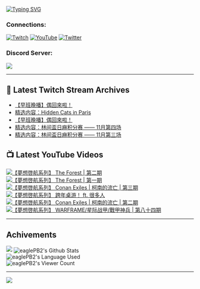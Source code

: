 <!--### Hello people, I'm EaglePB2 - The one who building something for fun 👋
Thank you for standby for this profile.   
The purpose of this profile is coming soon.   
You may come back later, as you wish if this readme.md is updated.   -->

<a href="https://git.io/typing-svg"><img src="https://readme-typing-svg.herokuapp.com?font=Fira+Code&duration=1000&pause=5000&vCenter=true&random=false&width=500&lines=%F0%9F%91%8B+Hello+Everyone%2C+I'm+EaglePB2.;%F0%9F%99%87+Thank+you+for+stopping+by+my+profile.+;%F0%9F%94%AD+%3D%3D%3D%3D+%F0%9F%94%AD;%F0%9F%91%8B+%E4%BD%A0%E5%A5%BD%EF%BC%8C%E6%AD%A1%E8%BF%8E%E4%BE%86%E5%88%B0%E6%88%91%E7%9A%84%E4%BB%A3%E7%A2%BC%E5%BA%AB%E3%80%82;%F0%9F%99%87+%E6%84%9F%E8%AC%9D%E5%89%8D%E4%BE%86%E5%8F%83%E8%A7%80%E5%B0%8F%E5%B1%8B+owo~" alt="Typing SVG" /></a>

### Connections:

[![Twitch](https://img.shields.io/badge/Twitch-9347FF?style=flat-square&logo=twitch&logoColor=white)](https://www.twitch.tv/eaglepb2)
[![YouTube](https://img.shields.io/badge/YouTube-%23FF0000.svg?style=flat-square&logo=YouTube&logoColor=white)](https://www.youtube.com/eaglepb2)
[![Twitter](https://img.shields.io/badge/Twitter-%231DA1F2.svg?style=flat-square&logo=Twitter&logoColor=white)](https://twitter.com/eaglepb2)

### Discord Server:

[![](https://invidget.switchblade.xyz/qKrub9b?theme=dark&language=ch)](https://discord.gg/qKrub9b)

---

## 👾 Latest Twitch Stream Archives
<!-- TWITCH:START -->
- [【早班晚播】偶回來啦！](https://www.twitch.tv/videos/2021451106)
- [精选内容：Hidden Cats in Paris](https://www.twitch.tv/videos/2021433346)
- [【早班晚播】偶回來啦！](https://www.twitch.tv/videos/2021407746)
- [精选内容：林间盃日麻积分赛 —— 11月第四场](https://www.twitch.tv/videos/1992654065)
- [精选内容：林间盃日麻积分赛 —— 11月第三场](https://www.twitch.tv/videos/1986525274)
<!-- TWITCH:END -->



## 📺 Latest YouTube Videos
<!-- YOUTUBE:START -->
<!-- YOUTUBE:END -->

<!-- BEGIN YOUTUBE-CARDS -->
<a href="https://www.youtube.com/watch?v=ICfyhb1K-VI">
  <picture>
    <source media="(prefers-color-scheme: dark)" srcset="https://ytcards.demolab.com/?id=ICfyhb1K-VI&title=%E3%80%90%E5%A4%A2%E6%83%B3%E5%95%93%E8%88%AA%E7%B3%BB%E5%88%97%E3%80%91+The+Forest+%7C+%E7%AC%AC%E4%BA%8C%E6%9C%9F&lang=zh&timestamp=1704428375&background_color=%230d1117&title_color=%23ffffff&stats_color=%23dedede&max_title_lines=1&width=250&border_radius=5&duration=9016">
    <img src="https://ytcards.demolab.com/?id=ICfyhb1K-VI&title=%E3%80%90%E5%A4%A2%E6%83%B3%E5%95%93%E8%88%AA%E7%B3%BB%E5%88%97%E3%80%91+The+Forest+%7C+%E7%AC%AC%E4%BA%8C%E6%9C%9F&lang=zh&timestamp=1704428375&background_color=%23ffffff&title_color=%2324292f&stats_color=%2357606a&max_title_lines=1&width=250&border_radius=5&duration=9016" alt="【夢想啓航系列】 The Forest | 第二期" title="【夢想啓航系列】 The Forest | 第二期">
  </picture>
</a>
<a href="https://www.youtube.com/watch?v=yH5oB1XZ1dc">
  <picture>
    <source media="(prefers-color-scheme: dark)" srcset="https://ytcards.demolab.com/?id=yH5oB1XZ1dc&title=%E3%80%90%E5%A4%A2%E6%83%B3%E5%95%93%E8%88%AA%E7%B3%BB%E5%88%97%E3%80%91+The+Forest+%7C+%E7%AC%AC%E4%B8%80%E6%9C%9F&lang=zh&timestamp=1704353304&background_color=%230d1117&title_color=%23ffffff&stats_color=%23dedede&max_title_lines=1&width=250&border_radius=5&duration=26295">
    <img src="https://ytcards.demolab.com/?id=yH5oB1XZ1dc&title=%E3%80%90%E5%A4%A2%E6%83%B3%E5%95%93%E8%88%AA%E7%B3%BB%E5%88%97%E3%80%91+The+Forest+%7C+%E7%AC%AC%E4%B8%80%E6%9C%9F&lang=zh&timestamp=1704353304&background_color=%23ffffff&title_color=%2324292f&stats_color=%2357606a&max_title_lines=1&width=250&border_radius=5&duration=26295" alt="【夢想啓航系列】 The Forest | 第一期" title="【夢想啓航系列】 The Forest | 第一期">
  </picture>
</a>
<a href="https://www.youtube.com/watch?v=mkhJ1QE4GwA">
  <picture>
    <source media="(prefers-color-scheme: dark)" srcset="https://ytcards.demolab.com/?id=mkhJ1QE4GwA&title=%E3%80%90%E5%A4%A2%E6%83%B3%E5%95%93%E8%88%AA%E7%B3%BB%E5%88%97%E3%80%91+Conan+Exiles+%7C+%E6%9F%AF%E5%8D%97%E7%9A%84%E6%B5%81%E4%BA%A1+%7C+%E7%AC%AC%E4%B8%89%E6%9C%9F&lang=zh&timestamp=1704255188&background_color=%230d1117&title_color=%23ffffff&stats_color=%23dedede&max_title_lines=1&width=250&border_radius=5&duration=15459">
    <img src="https://ytcards.demolab.com/?id=mkhJ1QE4GwA&title=%E3%80%90%E5%A4%A2%E6%83%B3%E5%95%93%E8%88%AA%E7%B3%BB%E5%88%97%E3%80%91+Conan+Exiles+%7C+%E6%9F%AF%E5%8D%97%E7%9A%84%E6%B5%81%E4%BA%A1+%7C+%E7%AC%AC%E4%B8%89%E6%9C%9F&lang=zh&timestamp=1704255188&background_color=%23ffffff&title_color=%2324292f&stats_color=%2357606a&max_title_lines=1&width=250&border_radius=5&duration=15459" alt="【夢想啓航系列】 Conan Exiles | 柯南的流亡 | 第三期" title="【夢想啓航系列】 Conan Exiles | 柯南的流亡 | 第三期">
  </picture>
</a>
<a href="https://www.youtube.com/watch?v=bjSk_0jA-SQ">
  <picture>
    <source media="(prefers-color-scheme: dark)" srcset="https://ytcards.demolab.com/?id=bjSk_0jA-SQ&title=%E3%80%90%E5%A4%A2%E6%83%B3%E5%95%93%E8%88%AA%E7%B3%BB%E5%88%97%E3%80%91+%E8%B7%A8%E5%B9%B4%E6%A1%8C%E6%B8%B8%EF%BC%81+ft.+%E5%BE%88%E5%A4%9A%E4%BA%BA&lang=zh&timestamp=1704190697&background_color=%230d1117&title_color=%23ffffff&stats_color=%23dedede&max_title_lines=1&width=250&border_radius=5&duration=37776">
    <img src="https://ytcards.demolab.com/?id=bjSk_0jA-SQ&title=%E3%80%90%E5%A4%A2%E6%83%B3%E5%95%93%E8%88%AA%E7%B3%BB%E5%88%97%E3%80%91+%E8%B7%A8%E5%B9%B4%E6%A1%8C%E6%B8%B8%EF%BC%81+ft.+%E5%BE%88%E5%A4%9A%E4%BA%BA&lang=zh&timestamp=1704190697&background_color=%23ffffff&title_color=%2324292f&stats_color=%2357606a&max_title_lines=1&width=250&border_radius=5&duration=37776" alt="【夢想啓航系列】 跨年桌游！ ft. 很多人" title="【夢想啓航系列】 跨年桌游！ ft. 很多人">
  </picture>
</a>
<a href="https://www.youtube.com/watch?v=-LXC9ZlCnA4">
  <picture>
    <source media="(prefers-color-scheme: dark)" srcset="https://ytcards.demolab.com/?id=-LXC9ZlCnA4&title=%E3%80%90%E5%A4%A2%E6%83%B3%E5%95%93%E8%88%AA%E7%B3%BB%E5%88%97%E3%80%91+Conan+Exiles+%7C+%E6%9F%AF%E5%8D%97%E7%9A%84%E6%B5%81%E4%BA%A1+%7C+%E7%AC%AC%E4%BA%8C%E6%9C%9F&lang=zh&timestamp=1704109545&background_color=%230d1117&title_color=%23ffffff&stats_color=%23dedede&max_title_lines=1&width=250&border_radius=5&duration=13691">
    <img src="https://ytcards.demolab.com/?id=-LXC9ZlCnA4&title=%E3%80%90%E5%A4%A2%E6%83%B3%E5%95%93%E8%88%AA%E7%B3%BB%E5%88%97%E3%80%91+Conan+Exiles+%7C+%E6%9F%AF%E5%8D%97%E7%9A%84%E6%B5%81%E4%BA%A1+%7C+%E7%AC%AC%E4%BA%8C%E6%9C%9F&lang=zh&timestamp=1704109545&background_color=%23ffffff&title_color=%2324292f&stats_color=%2357606a&max_title_lines=1&width=250&border_radius=5&duration=13691" alt="【夢想啓航系列】 Conan Exiles | 柯南的流亡 | 第二期" title="【夢想啓航系列】 Conan Exiles | 柯南的流亡 | 第二期">
  </picture>
</a>
<a href="https://www.youtube.com/watch?v=zcH8En2trBQ">
  <picture>
    <source media="(prefers-color-scheme: dark)" srcset="https://ytcards.demolab.com/?id=zcH8En2trBQ&title=%E3%80%90%E5%A4%A2%E6%83%B3%E5%95%93%E8%88%AA%E7%B3%BB%E5%88%97%E3%80%91+WARFRAME%2F%E6%98%9F%E9%99%85%E6%88%98%E7%94%B2%2F%E6%88%B0%E7%94%B2%E7%A5%9E%E5%85%B5+%7C+%E7%AC%AC%E5%85%AB%E5%8D%81%E5%9B%9B%E6%9C%9F&lang=zh&timestamp=1702693860&background_color=%230d1117&title_color=%23ffffff&stats_color=%23dedede&max_title_lines=1&width=250&border_radius=5&duration=7953">
    <img src="https://ytcards.demolab.com/?id=zcH8En2trBQ&title=%E3%80%90%E5%A4%A2%E6%83%B3%E5%95%93%E8%88%AA%E7%B3%BB%E5%88%97%E3%80%91+WARFRAME%2F%E6%98%9F%E9%99%85%E6%88%98%E7%94%B2%2F%E6%88%B0%E7%94%B2%E7%A5%9E%E5%85%B5+%7C+%E7%AC%AC%E5%85%AB%E5%8D%81%E5%9B%9B%E6%9C%9F&lang=zh&timestamp=1702693860&background_color=%23ffffff&title_color=%2324292f&stats_color=%2357606a&max_title_lines=1&width=250&border_radius=5&duration=7953" alt="【夢想啓航系列】 WARFRAME/星际战甲/戰甲神兵 | 第八十四期" title="【夢想啓航系列】 WARFRAME/星际战甲/戰甲神兵 | 第八十四期">
  </picture>
</a>
<!-- END YOUTUBE-CARDS -->

---

## Achivements
[![](https://github-profile-trophy.vercel.app/?username=eaglepb2&theme=monokai&no-bg=true&&title=Repositories,Issues,Commit,MultiLanguage)](https://github.com/anuraghazra/github-readme-stats)
<img align="center" alt="eaglePB2's Github Stats" src="https://github-readme-stats.vercel.app/api?username=eaglePB2&show_icons=true&hide_border=true&theme=merko" />
<br>
<img align="center" alt="eaglePB2's Language Used" src="https://github-readme-stats.vercel.app/api/top-langs/?username=eaglePB2&show_icons=true&hide_border=true&theme=merko&layout=compact&langs_count=8" />
<br>
<img align="center" alt="eaglePB2's Viewer Count" src="https://visitcount.itsvg.in/api?id=eaglepb2&label=Profile%20Views&color=3&icon=5&pretty=true" />

<hr>

<!-- RANDOMQUOTE:START -->
![](https://quotes-github-readme.vercel.app/api?type=horizontal&theme=merko)
<!-- RANDOMQUOTE:END -->


<!--
       _____   _   _   _____       _____   _   _   ____   
      |_   _| | | | | |  ___|     |  ___| | \ | | |  _  \  
        | |   | |_| | | |___      | |___  |  \| | | | | | 
        | |   |  _  | |  ___|     |  ___| |     | | | | | 
        | |   | | | | | |___      | |___  | |\  | | |_| | 
        |_|   |_| |_| |_____|     |_____| |_| \_| |____ / 
      
-->
